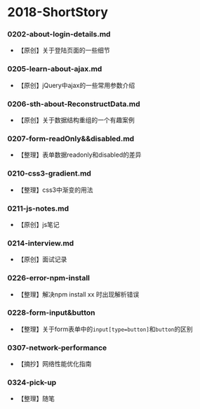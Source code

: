 # 2018-ShortStory

### 0202-about-login-details.md
   - 【原创】关于登陆页面的一些细节
### 0205-learn-about-ajax.md
   - 【原创】jQuery中ajax的一些常用参数介绍
### 0206-sth-about-ReconstructData.md
   - 【原创】关于数据结构重组的一个有趣案例
### 0207-form-readOnly&&disabled.md
   - 【整理】表单数据readonly和disabled的差异
### 0210-css3-gradient.md
   - 【整理】css3中渐变的用法
### 0211-js-notes.md
   - 【原创】js笔记
### 0214-interview.md
   - 【原创】面试记录
### 0226-error-npm-install
   - 【整理】解决npm install xx 时出现解析错误
### 0228-form-input&button
   - 【整理】关于form表单中的`input[type=button]`和`button`的区别
### 0307-network-performance
   - 【摘抄】网络性能优化指南
### 0324-pick-up
   - 【整理】随笔